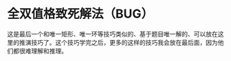 ﻿---
description: Bi-value Universal Grave
---

# 全双值格致死解法（BUG）

这是最后一个和唯一矩形、唯一环等技巧类似的、基于题目唯一解的、可以放在这里的推演技巧了。这个技巧学完之后，更多的这样的技巧我会放在最后面，因为他们都很难理解和推理。
